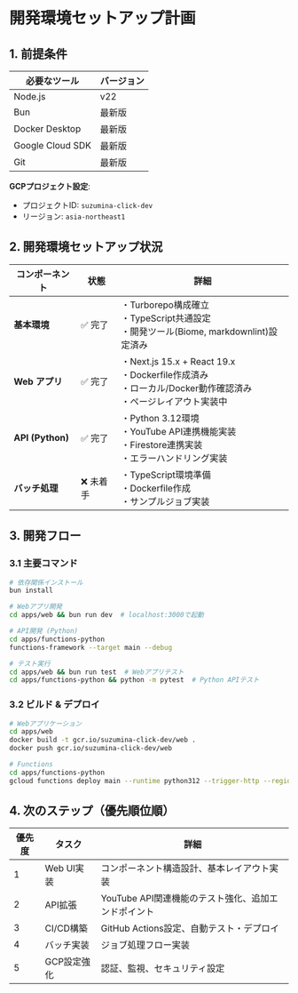 # 開発環境セットアップ計画

## 1. 前提条件

| 必要なツール | バージョン |
|------------|----------|
| Node.js | v22 |
| Bun | 最新版 |
| Docker Desktop | 最新版 |
| Google Cloud SDK | 最新版 |
| Git | 最新版 |

**GCPプロジェクト設定**:

- プロジェクトID: `suzumina-click-dev`
- リージョン: `asia-northeast1`

## 2. 開発環境セットアップ状況

| コンポーネント | 状態 | 詳細 |
|--------------|-----|------|
| **基本環境** | ✅ 完了 | ・Turborepo構成確立<br>・TypeScript共通設定<br>・開発ツール(Biome, markdownlint)設定済み |
| **Web アプリ** | ✅ 完了 | ・Next.js 15.x + React 19.x<br>・Dockerfile作成済み<br>・ローカル/Docker動作確認済み<br>・ページレイアウト実装中 |
| **API (Python)** | ✅ 完了 | ・Python 3.12環境<br>・YouTube API連携機能実装<br>・Firestore連携実装<br>・エラーハンドリング実装 |
| **バッチ処理** | ❌ 未着手 | ・TypeScript環境準備<br>・Dockerfile作成<br>・サンプルジョブ実装 |

## 3. 開発フロー

### 3.1 主要コマンド

```bash
# 依存関係インストール
bun install

# Webアプリ開発
cd apps/web && bun run dev  # localhost:3000で起動

# API開発 (Python)
cd apps/functions-python
functions-framework --target main --debug

# テスト実行
cd apps/web && bun run test  # Webアプリテスト
cd apps/functions-python && python -m pytest  # Python APIテスト
```

### 3.2 ビルド & デプロイ

```bash
# Webアプリケーション
cd apps/web
docker build -t gcr.io/suzumina-click-dev/web .
docker push gcr.io/suzumina-click-dev/web

# Functions
cd apps/functions-python
gcloud functions deploy main --runtime python312 --trigger-http --region asia-northeast1
```

## 4. 次のステップ（優先順位順）

| 優先度 | タスク | 詳細 |
|-------|------|------|
| 1 | Web UI実装 | コンポーネント構造設計、基本レイアウト実装 |
| 2 | API拡張 | YouTube API関連機能のテスト強化、追加エンドポイント |
| 3 | CI/CD構築 | GitHub Actions設定、自動テスト・デプロイ |
| 4 | バッチ実装 | ジョブ処理フロー実装 |
| 5 | GCP設定強化 | 認証、監視、セキュリティ設定 |
